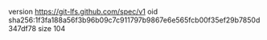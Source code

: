 version https://git-lfs.github.com/spec/v1
oid sha256:1f3fa188a56f3b96b09c7c911797b9867e6e565fcb00f35ef29b7850d347df78
size 104
